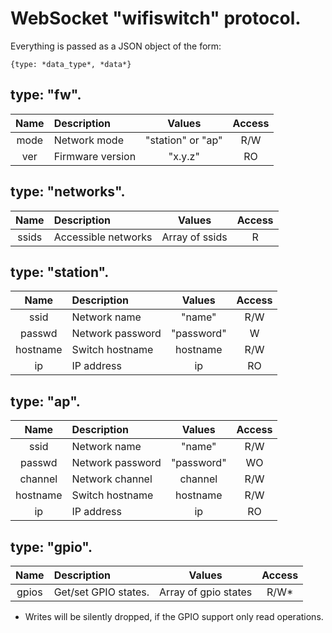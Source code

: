 WebSocket "wifiswitch" protocol.
================================

Everything is passed as a JSON object of the form:
	
	{type: *data_type*, *data*}
	
type: "fw".
-----------

|  Name | Description | Values | Access |
| :---: | :---------- | :----: | :----: |
| mode | Network mode | "station" or "ap" | R/W |
| ver | Firmware version | "x.y.z" |  RO |

type: "networks".
----------------

|  Name | Description | Values | Access |
| :---: | :---------- | :----: | :----: |
| ssids | Accessible networks | Array of ssids | R |

type: "station".
----------------

|  Name | Description | Values | Access |
| :---: | :---------- | :----: | :----: |
| ssid | Network name | "name" | R/W |
| passwd | Network password | "password" | W |
| hostname | Switch hostname | hostname | R/W |
| ip | IP address | ip | RO |

type: "ap".
-----------

|  Name | Description | Values | Access |
| :---: | :---------- | :----: | :----: |
| ssid | Network name | "name" | R/W |
| passwd | Network password | "password" | WO |
| channel | Network channel | channel | R/W |
| hostname | Switch hostname | hostname | R/W |
| ip | IP address | ip | RO |

type: "gpio".
------------

|  Name | Description | Values | Access |
| :---: | :---------- | :----: | :----: |
| gpios | Get/set GPIO states. | Array of gpio states | R/W* |

* Writes will be silently dropped, if the GPIO support only read operations.

